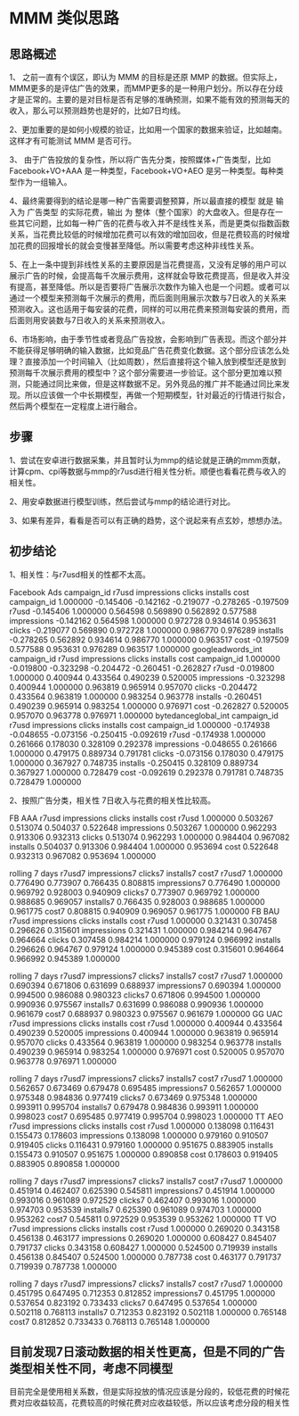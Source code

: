 # MMM 类似思路

## 思路概述

1、 之前一直有个误区，即认为 MMM 的目标是还原 MMP 的数据。但实际上，MMM更多的是评估广告的效果，而MMP更多的是一种用户划分。所以存在分歧才是正常的。主要的是对目标是否有足够的准确预测，如果不能有效的预测每天的收入，那么可以预测趋势也是好的，比如7日均线。

2、更加重要的是如何小规模的验证，比如用一个国家的数据来验证，比如越南。这样才有可能测试 MMM 是否可行。 

3、 由于广告投放的复杂性，所以将广告先分类，按照媒体+广告类型，比如 Facebook+VO+AAA 是一种类型，Facebook+VO+AEO 是另一种类型。每种类型作为一组输入。

4、最终需要得到的结论是哪一种广告需要调整预算，所以最直接的模型 就是 输入为 广告类型 的实际花费，输出 为 整体（整个国家）的大盘收入。但是存在一些其它问题，比如每一种广告的花费与收入并不是线性关系，而是更类似指数函数关系，当花费比较低的时候增加花费可以有效的增加回收，但是花费较高的时候增加花费的回报增长的就会变慢甚至降低。所以需要考虑这种非线性关系。

5、在上一条中提到非线性关系的主要原因是当花费提高，又没有足够的用户可以展示广告的时候，会提高每千次展示费用，这样就会导致花费提高，但是收入并没有提高，甚至降低。所以是否要将广告展示次数作为输入也是一个问题。或者可以通过一个模型来预测每千次展示的费用，而后面则用展示次数与7日收入的关系来预测收入。这也适用于每安装的花费，同样的可以用花费来预测每安装的费用，而后面则用安装数与7日收入的关系来预测收入。

6、市场影响，由于季节性或者竞品广告投放，会影响到广告表现。而这个部分并不能获得足够明确的输入数据，比如竞品广告花费变化数据。这个部分应该怎么处理？直接添加一个时间输入（比如周数），然后直接将这个输入放到模型还是放到预测每千次展示费用的模型中？这个部分需要进一步验证。这个部分更加难以预测，只能通过同比来做，但是这样数据不足。另外竞品的推广并不能通过同比来发现。所以应该做一个中长期模型，再做一个短期模型，针对最近的行情进行拟合，然后两个模型在一定程度上进行融合。

## 步骤

1、尝试在安卓进行数据采集，并且暂时认为mmp的结论就是正确的mmm贡献，计算cpm、cpi等数据与mmp的r7usd进行相关性分析。顺便也看看花费与收入的相关性。

2、用安卓数据进行模型训练，然后尝试与mmp的结论进行对比。

3、如果有差异，看看是否可以有正确的趋势，这个说起来有点玄妙，想想办法。

## 初步结论

1、相关性：与r7usd相关的性都不太高。

Facebook Ads
             campaign_id     r7usd  impressions    clicks  installs      cost
campaign_id     1.000000 -0.145406    -0.142162 -0.219077 -0.278265 -0.197509
r7usd          -0.145406  1.000000     0.564598  0.569890  0.562892  0.577588
impressions    -0.142162  0.564598     1.000000  0.972728  0.934614  0.953631
clicks         -0.219077  0.569890     0.972728  1.000000  0.986770  0.976289
installs       -0.278265  0.562892     0.934614  0.986770  1.000000  0.963517
cost           -0.197509  0.577588     0.953631  0.976289  0.963517  1.000000
googleadwords_int
             campaign_id     r7usd  impressions    clicks  installs      cost
campaign_id     1.000000 -0.019800    -0.323298 -0.204472 -0.260451 -0.262827
r7usd          -0.019800  1.000000     0.400944  0.433564  0.490239  0.520005
impressions    -0.323298  0.400944     1.000000  0.963819  0.965914  0.957070
clicks         -0.204472  0.433564     0.963819  1.000000  0.983254  0.963778
installs       -0.260451  0.490239     0.965914  0.983254  1.000000  0.976971
cost           -0.262827  0.520005     0.957070  0.963778  0.976971  1.000000
bytedanceglobal_int
             campaign_id     r7usd  impressions    clicks  installs      cost
campaign_id     1.000000 -0.174938    -0.048655 -0.073156 -0.250415 -0.092619
r7usd          -0.174938  1.000000     0.261666  0.178030  0.328109  0.292378
impressions    -0.048655  0.261666     1.000000  0.479175  0.889734  0.791781
clicks         -0.073156  0.178030     0.479175  1.000000  0.367927  0.748735
installs       -0.250415  0.328109     0.889734  0.367927  1.000000  0.728479
cost           -0.092619  0.292378     0.791781  0.748735  0.728479  1.000000

2、按照广告分类，相关性
7日收入与花费的相关性比较高。

FB AAA
                r7usd  impressions    clicks  installs      cost
r7usd        1.000000     0.503267  0.513074  0.504037  0.522648
impressions  0.503267     1.000000  0.962293  0.913306  0.932313
clicks       0.513074     0.962293  1.000000  0.984404  0.967082
installs     0.504037     0.913306  0.984404  1.000000  0.953694
cost         0.522648     0.932313  0.967082  0.953694  1.000000


rolling 7 days
                r7usd7  impressions7   clicks7  installs7     cost7
r7usd7        1.000000      0.776490  0.773907   0.766435  0.808815
impressions7  0.776490      1.000000  0.969792   0.928003  0.940909
clicks7       0.773907      0.969792  1.000000   0.988685  0.969057
installs7     0.766435      0.928003  0.988685   1.000000  0.961775
cost7         0.808815      0.940909  0.969057   0.961775  1.000000
FB BAU
                r7usd  impressions    clicks  installs      cost
r7usd        1.000000     0.321431  0.307458  0.296626  0.315601
impressions  0.321431     1.000000  0.984214  0.964767  0.964664
clicks       0.307458     0.984214  1.000000  0.979124  0.966992
installs     0.296626     0.964767  0.979124  1.000000  0.945389
cost         0.315601     0.964664  0.966992  0.945389  1.000000


rolling 7 days
                r7usd7  impressions7   clicks7  installs7     cost7
r7usd7        1.000000      0.690394  0.671806   0.631699  0.688937
impressions7  0.690394      1.000000  0.994500   0.986088  0.980323
clicks7       0.671806      0.994500  1.000000   0.990936  0.975567
installs7     0.631699      0.986088  0.990936   1.000000  0.961679
cost7         0.688937      0.980323  0.975567   0.961679  1.000000
GG UAC
                r7usd  impressions    clicks  installs      cost
r7usd        1.000000     0.400944  0.433564  0.490239  0.520005
impressions  0.400944     1.000000  0.963819  0.965914  0.957070
clicks       0.433564     0.963819  1.000000  0.983254  0.963778
installs     0.490239     0.965914  0.983254  1.000000  0.976971
cost         0.520005     0.957070  0.963778  0.976971  1.000000


rolling 7 days
                r7usd7  impressions7   clicks7  installs7     cost7
r7usd7        1.000000      0.562657  0.673469   0.679478  0.695485
impressions7  0.562657      1.000000  0.975348   0.984836  0.977419
clicks7       0.673469      0.975348  1.000000   0.993911  0.995704
installs7     0.679478      0.984836  0.993911   1.000000  0.998023
cost7         0.695485      0.977419  0.995704   0.998023  1.000000
TT AEO
                r7usd  impressions    clicks  installs      cost
r7usd        1.000000     0.138098  0.116431  0.155473  0.178603
impressions  0.138098     1.000000  0.979160  0.910507  0.919405
clicks       0.116431     0.979160  1.000000  0.951675  0.883905
installs     0.155473     0.910507  0.951675  1.000000  0.890858
cost         0.178603     0.919405  0.883905  0.890858  1.000000


rolling 7 days
                r7usd7  impressions7   clicks7  installs7     cost7
r7usd7        1.000000      0.451914  0.462407   0.625390  0.545811
impressions7  0.451914      1.000000  0.993016   0.961089  0.972529
clicks7       0.462407      0.993016  1.000000   0.974703  0.953539
installs7     0.625390      0.961089  0.974703   1.000000  0.953262
cost7         0.545811      0.972529  0.953539   0.953262  1.000000
TT VO
                r7usd  impressions    clicks  installs      cost
r7usd        1.000000     0.269020  0.343158  0.456138  0.463177
impressions  0.269020     1.000000  0.608427  0.845407  0.791737
clicks       0.343158     0.608427  1.000000  0.524500  0.719939
installs     0.456138     0.845407  0.524500  1.000000  0.787738
cost         0.463177     0.791737  0.719939  0.787738  1.000000


rolling 7 days
                r7usd7  impressions7   clicks7  installs7     cost7
r7usd7        1.000000      0.451795  0.647495   0.712353  0.812852
impressions7  0.451795      1.000000  0.537654   0.823192  0.733433
clicks7       0.647495      0.537654  1.000000   0.502118  0.768113
installs7     0.712353      0.823192  0.502118   1.000000  0.765148
cost7         0.812852      0.733433  0.768113   0.765148  1.000000

## 目前发现7日滚动数据的相关性更高，但是不同的广告类型相关性不同，考虑不同模型

目前完全是使用相关系数，但是实际投放的情况应该是分段的，较低花费的时候花费对应收益较高，花费较高的时候花费对应收益较低，所以应该考虑分段的相关性

